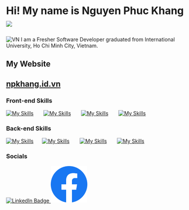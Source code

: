 Hi! My name is Nguyen Phuc Khang <img src="https://ci3.googleusercontent.com/mail-sig/AIorK4xJCYXKute2Im3Manv56syP5_qsDOVl1BUY6r4ILukaUfgI4_Hn4M59bcbwAD_Lip8NK9_hStE" width="200">
========================================================================================================================================
<img width="25" src="https://github.com/stevenrskelton/flag-icon/blob/16e5f3877c0a756e1e844174309581a82608633e/svg/country-4x3/vn.svg" alt="VN"/> I am a Fresher Software Developer graduated from International University, Ho Chi Minh City, Vietnam.
<br/>

## My Website

<h2><a href=https://npkhang.id.vn/ target=""_blank">npkhang.id.vn</a></h2>

### Front-end Skills

[![My Skills](https://skillicons.dev/icons?i=html,css)](https://skillicons.dev) &nbsp;&nbsp;&nbsp;&nbsp;&nbsp; [![My Skills](https://skillicons.dev/icons?i=js,ts)](https://skillicons.dev) &nbsp;&nbsp;&nbsp;&nbsp;&nbsp; [![My Skills](https://skillicons.dev/icons?i=react,vue)](https://skillicons.dev) &nbsp;&nbsp;&nbsp;&nbsp;&nbsp; [![My Skills](https://skillicons.dev/icons?i=tailwind,materialui)](https://skillicons.dev) &nbsp;&nbsp;&nbsp;&nbsp;&nbsp;
<br/>

### Back-end Skills

[![My Skills](https://skillicons.dev/icons?i=next,vite)](https://skillicons.dev) &nbsp;&nbsp;&nbsp;&nbsp;&nbsp;[![My Skills](https://skillicons.dev/icons?i=mysql,nginx)](https://skillicons.dev) &nbsp;&nbsp;&nbsp;&nbsp;&nbsp; [![My Skills](https://skillicons.dev/icons?i=py,fastapi)](https://skillicons.dev) &nbsp;&nbsp;&nbsp;&nbsp;&nbsp; [![My Skills](https://skillicons.dev/icons?i=vercel,postman)](https://skillicons.dev) &nbsp;&nbsp;&nbsp;&nbsp;&nbsp; 
<br/>

### Socials

<div id="badges">
  <a href="https://www.linkedin.com/in/ngpkhang/">
    <img src="https://ziadoua.github.io/m3-Markdown-Badges/badges/LinkedIn/linkedin1.svg" alt="LinkedIn Badge"/>
  </a>
  <a href="https://www.facebook.com/JavaKhangNguyen/">
    <img src="https://github.com/JavaKhangNguyen/markdown-badges/blob/25be1ccdc355fce5ac06e88455de7c11e7399755/facebook1.svg" alt="Facebook Badge"/>
  </a>
</div>
